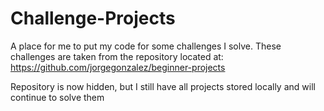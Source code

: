 # Challenge-Projects
A place for me to put my code for some challenges I solve.
These challenges are taken from the repository located at: https://github.com/jorgegonzalez/beginner-projects

Repository is now hidden, but I still have all projects stored locally and will continue to solve them

